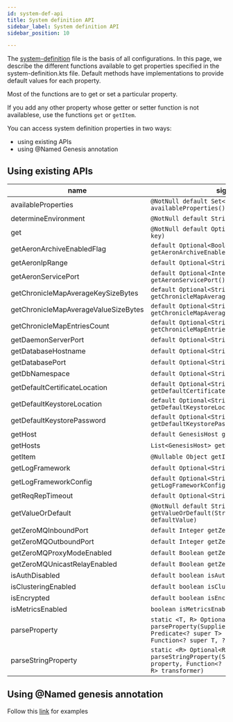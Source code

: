 ```yaml
---
id: system-def-api
title: System definition API
sidebar_label: System definition API
sidebar_position: 10

---
```


The [system-definition](/platform-reference/essential-information/system_definitions-latest) file is the basis of all configurations. In this page, we describe the different functions available to get properties specified in the system-definition.kts file.
Default methods have implementations to provide default values for each property. 

Most of the functions are to get or set a particular property. 

If you add any other property whose getter or setter function is not availablese, use the functions `get` or `getItem`. 

You can access system definition properties in two ways:

- using existing APIs
- using @Named Genesis annotation

## Using existing APIs

| name | signature |
| --- | --- |
| availableProperties | `@NotNull default Set<String> availableProperties()` |
| determineEnvironment | `@NotNull default String determineEnvironment()` |
| get | `@NotNull default Optional<String> get(String key)` |
| getAeronArchiveEnabledFlag | `default Optional<Boolean> getAeronArchiveEnabledFlag()` |
| getAeronIpRange | `default Optional<String> getAeronIpRange()` |
| getAeronServicePort | `default Optional<Integer> getAeronServicePort()` |
| getChronicleMapAverageKeySizeBytes | `default Optional<String> getChronicleMapAverageKeySizeBytes()` |
| getChronicleMapAverageValueSizeBytes | `default Optional<String> getChronicleMapAverageValueSizeBytes()` |
| getChronicleMapEntriesCount | `default Optional<String> getChronicleMapEntriesCount()` |
| getDaemonServerPort | `default Optional<String> getDaemonServerPort()` |
| getDatabaseHostname | `default Optional<String> getDatabaseHostname()` |
| getDatabasePort | `default Optional<String> getDatabasePort()` |
| getDbNamespace | `default Optional<String> getDbNamespace()` |
| getDefaultCertificateLocation | `default Optional<String> getDefaultCertificateLocation()` |
| getDefaultKeystoreLocation | `default Optional<String> getDefaultKeystoreLocation()` |
| getDefaultKeystorePassword | `default Optional<String> getDefaultKeystorePassword()` |
| getHost | `default GenesisHost getHost(String hostName)` |
| getHosts | `List<GenesisHost> getHosts()` |
| getItem | `@Nullable Object getItem(String key)` |
| getLogFramework | `default Optional<String> getLogFramework()` |
| getLogFrameworkConfig | `default Optional<String> getLogFrameworkConfig()` |
| getReqRepTimeout | `default Optional<String> getReqRepTimeout()` |
| getValueOrDefault | `@NotNull default String getValueOrDefault(String key, @NotNull String defaultValue)` |
| getZeroMQInboundPort | `default Integer getZeroMQInboundPort()` |
| getZeroMQOutboundPort | `default Integer getZeroMQOutboundPort()` |
| getZeroMQProxyModeEnabled | `default Boolean getZeroMQProxyModeEnabled()` |
| getZeroMQUnicastRelayEnabled | `default Boolean getZeroMQUnicastRelayEnabled()` |
| isAuthDisabled | `default boolean isAuthDisabled()` |
| isClusteringEnabled | `default boolean isClusteringEnabled()` |
| isEncrypted | `default boolean isEncrypted(String key)` |
| isMetricsEnabled | `boolean isMetricsEnabled()` |
| parseProperty | `static <T, R> Optional<R> parseProperty(Supplier<Optional<T>> property, Predicate<? super T> canBeTransformed, Function<? super T, ? extends R> transformer)` |
| parseStringProperty | `static <R> Optional<R> parseStringProperty(Supplier<Optional<String>> property, Function<? super String, ? extends R> transformer)` |

## Using @Named genesis annotation
Follow this [link](/platform-reference/custom-components/custom-components/#injectable-properties-from-system-definition) for examples